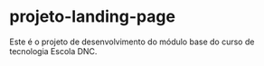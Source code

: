 # projeto-landing-page
Este é o projeto de desenvolvimento do módulo base do curso de tecnologia Escola DNC.
